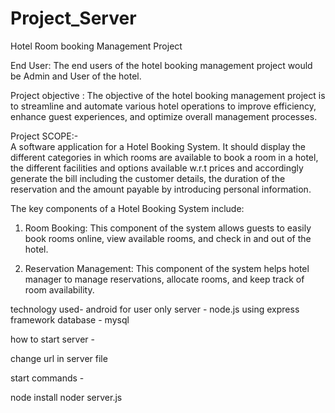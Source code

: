 # Project_Server 

Hotel Room booking Management Project 


End User: The end users of the hotel booking management project would be Admin and User of the hotel.

Project objective : The objective of the hotel booking management project is to streamline and automate various hotel operations to improve efficiency, enhance guest experiences, and optimize overall management processes.

Project  SCOPE:-  
           A software application for a Hotel Booking System. It should display the different categories in which rooms are available to book a room in a hotel, the different facilities and options available w.r.t prices and accordingly generate the bill including the customer details, the duration of the reservation and the amount payable by introducing personal information.



The key components of a Hotel Booking System include:

1. Room Booking: This component of the system allows guests to easily book rooms online, view available rooms, and check in and
out of the hotel.

2. Reservation Management: This component of the system helps hotel manager to manage reservations, allocate rooms, and keep track
of room availability.

technology used- 
android for user only
server - node.js using express framework
database - mysql

how to start server -

change url in server file

start commands -

node install
noder server.js

